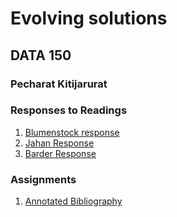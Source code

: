 # Evolving solutions

## DATA 150

### Pecharat Kitijarurat

### Responses to Readings
1. [Blumenstock response](https://pkitijarurat.github.io/workshop/blumenstock)
2. [Jahan Response](https://pkitijarurat.github.io/workshop/jahan_response)
3. [Barder Response](https://pkitijarurat.github.io/workshop/barder)


### Assignments
1. [Annotated Bibliography](https://pkitijarurat.github.io/workshop/annotatedBib)

